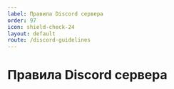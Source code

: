 ```yaml
---
label: Правила Discord сервера
order: 97
icon: shield-check-24
layout: default
route: /discord-guidelines
---
```

# Правила Discord сервера
